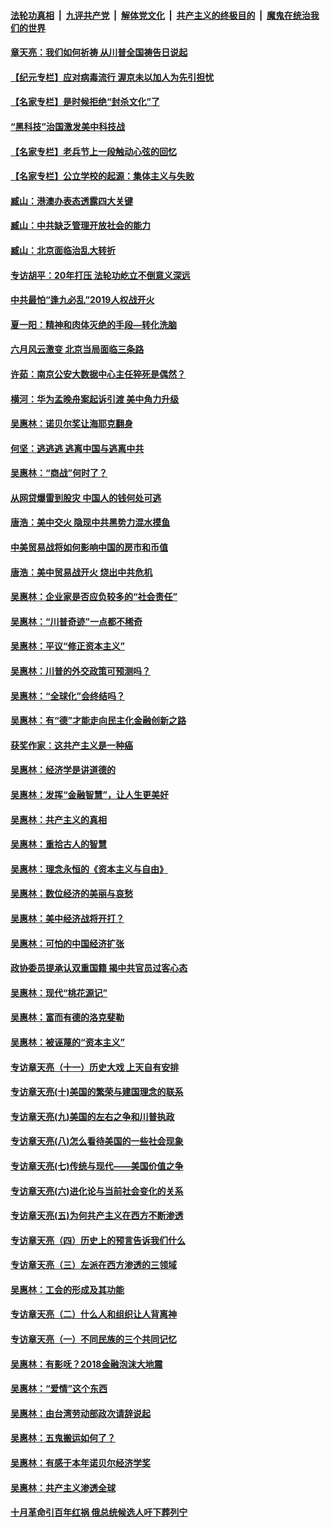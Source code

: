 

####  [法轮功真相](../../../../basic/blob/master/README.md?t=06260231) &nbsp;|&nbsp; [九评共产党](../../../../9ping.md/blob/master/README.md?t=06260231) &nbsp;|&nbsp; [解体党文化](../../../../jtdwh.md/blob/master/README.md?t=06260231)  &nbsp;|&nbsp; [共产主义的终极目的](../../../../gczydzjmd.md/blob/master/README.md?t=06260231) &nbsp;|&nbsp; [魔鬼在统治我们的世界](../../../../mgztzwmdsj.md/blob/master/README.md?t=06260231) 

#### [章天亮：我们如何祈祷 从川普全国祷告日说起](../pages/nsc423/n11944627.md?t=06260231) 

#### [【纪元专栏】应对病毒流行 渥京未以加人为先引担忧](../pages/nsc423/n11875714.md?t=06260231) 

#### [【名家专栏】是时候拒绝“封杀文化”了](../pages/nsc423/n11814093.md?t=06260231) 

#### [“黑科技”治国激发美中科技战](../pages/nsc423/n11638056.md?t=06260231) 

#### [【名家专栏】老兵节上一段触动心弦的回忆](../pages/nsc423/n11646016.md?t=06260231) 

#### [【名家专栏】公立学校的起源：集体主义与失败](../pages/nsc423/n11601833.md?t=06260231) 

#### [臧山：港澳办表态透露四大关键](../pages/nsc423/n11421628.md?t=06260231) 

#### [臧山：中共缺乏管理开放社会的能力](../pages/nsc423/n11407457.md?t=06260231) 

#### [臧山：北京面临治乱大转折](../pages/nsc423/n11406895.md?t=06260231) 

#### [专访胡平：20年打压 法轮功屹立不倒意义深远](../pages/nsc423/n11398800.md?t=06260231) 

#### [中共最怕“逢九必乱”2019人权战开火](../pages/nsc423/n11385248.md?t=06260231) 

#### [夏一阳：精神和肉体灭绝的手段—转化洗脑](../pages/nsc423/n11368250.md?t=06260231) 

#### [六月风云激变 北京当局面临三条路](../pages/nsc423/n11313668.md?t=06260231) 

#### [许茹：南京公安大数据中心主任猝死是偶然？](../pages/nsc423/n11064744.md?t=06260231) 

#### [横河：华为孟晚舟案起诉引渡 美中角力升级](../pages/nsc423/n11027230.md?t=06260231) 

#### [吴惠林：诺贝尔奖让海耶克翻身](../pages/nsc423/n10890049.md?t=06260231) 

#### [何坚：逃逃逃 逃离中国与逃离中共](../pages/nsc423/n10592891.md?t=06260231) 

#### [吴惠林：“商战”何时了？](../pages/nsc423/n10573558.md?t=06260231) 

#### [从网贷爆雷到股灾 中国人的钱何处可逃](../pages/nsc423/n10572800.md?t=06260231) 

#### [唐浩：美中交火 隐现中共黑势力混水摸鱼](../pages/nsc423/n10544040.md?t=06260231) 

#### [中美贸易战将如何影响中国的房市和币值](../pages/nsc423/n10543697.md?t=06260231) 

#### [唐浩：美中贸易战开火 烧出中共危机](../pages/nsc423/n10540126.md?t=06260231) 

#### [吴惠林：企业家是否应负较多的“社会责任”](../pages/nsc423/n10535022.md?t=06260231) 

#### [吴惠林：“川普奇迹”一点都不稀奇](../pages/nsc423/n10512808.md?t=06260231) 

#### [吴惠林：平议“修正资本主义”](../pages/nsc423/n10495724.md?t=06260231) 

#### [吴惠林：川普的外交政策可预测吗？](../pages/nsc423/n10462387.md?t=06260231) 

#### [吴惠林：“全球化”会终结吗？](../pages/nsc423/n10452838.md?t=06260231) 

#### [吴惠林：有“德”才能走向民主化金融创新之路](../pages/nsc423/n10432292.md?t=06260231) 

#### [获奖作家：这共产主义是一种癌](../pages/nsc423/n10431541.md?t=06260231) 

#### [吴惠林：经济学是讲道德的](../pages/nsc423/n10398014.md?t=06260231) 

#### [吴惠林：发挥“金融智慧”，让人生更美好](../pages/nsc423/n10375019.md?t=06260231) 

#### [吴惠林：共产主义的真相](../pages/nsc423/n10351394.md?t=06260231) 

#### [吴惠林：重拾古人的智慧](../pages/nsc423/n10337691.md?t=06260231) 

#### [吴惠林：理念永恒的《资本主义与自由》](../pages/nsc423/n10316274.md?t=06260231) 

#### [吴惠林：数位经济的美丽与哀愁](../pages/nsc423/n10292946.md?t=06260231) 

#### [吴惠林：美中经济战将开打？](../pages/nsc423/n10258825.md?t=06260231) 

#### [吴惠林：可怕的中国经济扩张](../pages/nsc423/n10219147.md?t=06260231) 

#### [政协委员提承认双重国籍 揭中共官员过客心态](../pages/nsc423/n10208809.md?t=06260231) 

#### [吴惠林：现代“桃花源记”](../pages/nsc423/n10185234.md?t=06260231) 

#### [吴惠林：富而有德的洛克斐勒](../pages/nsc423/n10142264.md?t=06260231) 

#### [吴惠林：被诬蔑的“资本主义”](../pages/nsc423/n10124816.md?t=06260231) 

#### [专访章天亮（十一）历史大戏 上天自有安排](../pages/nsc423/n10094905.md?t=06260231) 

#### [专访章天亮(十)美国的繁荣与建国理念的联系](../pages/nsc423/n10094899.md?t=06260231) 

#### [专访章天亮(九)美国的左右之争和川普执政](../pages/nsc423/n10094889.md?t=06260231) 

#### [专访章天亮(八)怎么看待美国的一些社会现象](../pages/nsc423/n10094857.md?t=06260231) 

#### [专访章天亮(七)传统与现代——美国价值之争](../pages/nsc423/n10093140.md?t=06260231) 

#### [专访章天亮(六)进化论与当前社会变化的关系](../pages/nsc423/n10092036.md?t=06260231) 

#### [专访章天亮(五)为何共产主义在西方不断渗透](../pages/nsc423/n10083620.md?t=06260231) 

#### [专访章天亮（四）历史上的预言告诉我们什么](../pages/nsc423/n10083606.md?t=06260231) 

#### [专访章天亮（三）左派在西方渗透的三领域](../pages/nsc423/n10081115.md?t=06260231) 

#### [吴惠林：工会的形成及其功能](../pages/nsc423/n10080633.md?t=06260231) 

#### [专访章天亮（二）什么人和组织让人背离神](../pages/nsc423/n10076637.md?t=06260231) 

#### [专访章天亮（一）不同民族的三个共同记忆](../pages/nsc423/n10074188.md?t=06260231) 

#### [吴惠林：有影呒？2018金融泡沫大地震](../pages/nsc423/n10040534.md?t=06260231) 

#### [吴惠林：“爱情”这个东西](../pages/nsc423/n10019423.md?t=06260231) 

#### [吴惠林：由台湾劳动部政次请辞说起](../pages/nsc423/n9979679.md?t=06260231) 

#### [吴惠林：五鬼搬运如何了？](../pages/nsc423/n9925338.md?t=06260231) 

#### [吴惠林：有感于本年诺贝尔经济学奖](../pages/nsc423/n9871883.md?t=06260231) 

#### [吴惠林：共产主义渗透全球](../pages/nsc423/n9812748.md?t=06260231) 

#### [十月革命引百年红祸 俄总统候选人吁下葬列宁](../pages/nsc423/n9810182.md?t=06260231) 

